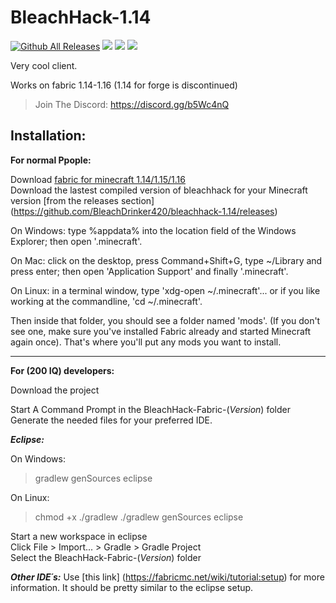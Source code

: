 # BleachHack-1.14
[![Github All Releases](https://img.shields.io/github/downloads/bleachdrinker420/bleachhack-1.14/total.svg)]()
![](https://img.shields.io/github/last-commit/bleachdrinker420/bleachhack-1.14.svg)
![](https://img.shields.io/github/languages/code-size/bleachdrinker420/bleachhack-1.14.svg)
![](https://i.imgur.com/CyU4Rfr.png)

Very cool client.  

Works on fabric 1.14-1.16 (1.14 for forge is discontinued)

> Join The Discord: https://discord.gg/b5Wc4nQ

## Installation:
**For normal Ppople:**

Download [fabric for minecraft 1.14/1.15/1.16](https://fabricmc.net/use/)  
Download the lastest compiled version of bleachhack for your Minecraft version [from the releases section] (https://github.com/BleachDrinker420/bleachhack-1.14/releases)

On Windows: type %appdata% into the location field of the Windows Explorer; then open '.minecraft'.

On Mac: click on the desktop, press Command+Shift+G, type ~/Library and press enter; then open 'Application Support' and finally '.minecraft'.

On Linux: in a terminal window, type 'xdg-open ~/.minecraft'... or if you like working at the commandline, 'cd ~/.minecraft'.

Then inside that folder, you should see a folder named 'mods'. (If you don't see one, make sure you've installed Fabric already and started Minecraft again once).
That's where you'll put any mods you want to install. 

--------------

**For (200 IQ) developers:**

Download the project  

Start A Command Prompt in the BleachHack-Fabric-(*Version*) folder 
Generate the needed files for your preferred IDE.

***Eclipse:***

  On Windows:
  > gradlew genSources eclipse
  
  On Linux:
  > chmod +x ./gradlew
  >./gradlew genSources eclipse

  Start a new workspace in eclipse  
  Click File > Import... > Gradle > Gradle Project  
  Select the BleachHack-Fabric-(*Version*) folder  
  
***Other IDE´s:***
  Use [this link] (https://fabricmc.net/wiki/tutorial:setup) for more information.
  It should be pretty similar to the eclipse setup.
